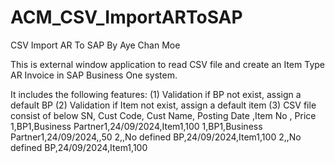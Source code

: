 # ACM_CSV_ImportARToSAP
CSV Import AR To SAP By Aye Chan Moe


This is external window application to read CSV file and create an Item Type AR Invoice in SAP Business One system.

It includes the following features:
(1) Validation if BP not exist, assign a default BP
(2) Validation if Item not exist, assign a default item
(3) CSV file consist of below
	SN, Cust Code, Cust Name, Posting Date ,Item No , Price
	1,BP1,Business Partner1,24/09/2024,Item1,100 
	1,BP1,Business Partner1,24/09/2024,,50 
	2,,No defined BP,24/09/2024,Item1,100
	2,,No defined BP,24/09/2024,Item1,100


